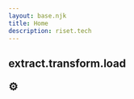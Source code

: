 ```yaml
---
layout: base.njk
title: Home
description: riset.tech
---
```


<section class="bg-black h-screen flex justify-center items-center">
    <h1 class="text-center flex text-white text-5xl">extract.transform.load <p class="animate-spin">⚙️</p></h1>
</section>